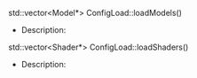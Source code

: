 std::vector<Model*> ConfigLoad::loadModels()
- Description: 


std::vector<Shader*> ConfigLoad::loadShaders()
- Description: 
